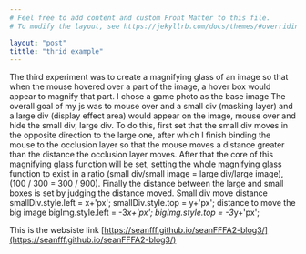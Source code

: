 ```yaml
---
# Feel free to add content and custom Front Matter to this file.
# To modify the layout, see https://jekyllrb.com/docs/themes/#overriding-theme-defaults

layout: "post"
tittle: "thrid example"
---
```


The third experiment was to create a magnifying glass of an image so that when the mouse hovered over a part of the image, a hover box would appear to magnify that part.
I chose a game photo as the base image
The overall goal of my js was to mouse over and a small div (masking layer) and a large div (display effect area) would appear on the image, mouse over and hide the small div, large div.
To do this, first set that the small div moves in the opposite direction to the large one, after which I finish binding the mouse to the occlusion layer so that the mouse moves a distance greater than the distance the occlusion layer moves.
After that the core of this magnifying glass function will be set, setting the whole magnifying glass function to exist in a ratio (small div/small image = large div/large image), (100 / 300 = 300 / 900).
Finally the distance between the large and small boxes is set by judging the distance moved.
Small div move distance
            smallDiv.style.left = x+'px';
            smallDiv.style.top = y+'px';
 distance to move the big image
            bigImg.style.left = -3*x+'px';
            bigImg.style.top = -3*y+'px';

This is the websiste link  [https://seanfff.github.io/seanFFFA2-blog3/](https://seanfff.github.io/seanFFFA2-blog3/)


